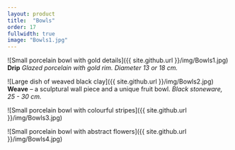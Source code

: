 ```yaml
---
layout: product
title:  "Bowls"
order: 17
fullwidth: true
image: "Bowls1.jpg"
---
```



![Small porcelain bowl with gold details]({{ site.github.url }}/img/Bowls1.jpg)
**Drip** *Glazed porcelain with gold rim. Diameter 13 or 18 cm.*


![Large dish of weaved black clay]({{ site.github.url }}/img/Bowls2.jpg)
**Weave** – a sculptural wall piece and a unique fruit bowl. *Black stoneware, 25 - 30 cm.*

![Small porcelain bowl with colourful stripes]({{ site.github.url }}/img/Bowls3.jpg)

![Small porcelain bowl with abstract flowers]({{ site.github.url }}/img/Bowls4.jpg)
